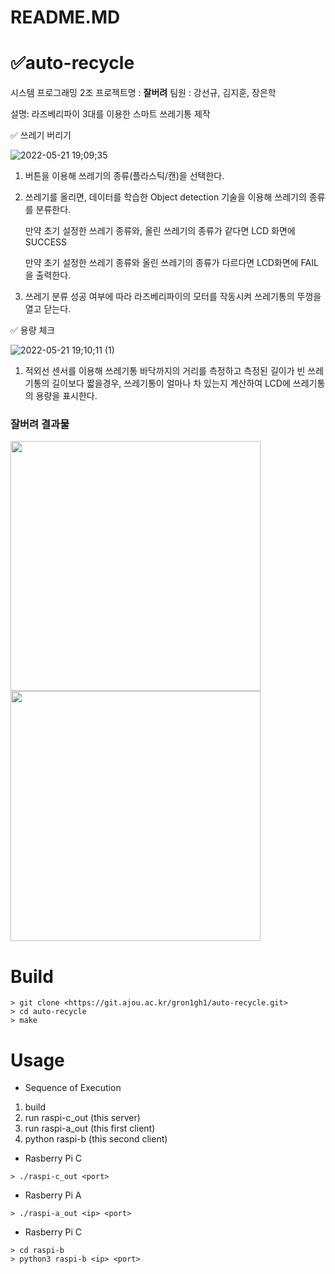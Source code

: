 # README.MD

# ✅auto-recycle

시스템 프로그래밍 2조
프로젝트명 : **잘버려**
팀원 : 강선규, 김지훈, 장은학

설명: 라즈베리파이 3대를 이용한 스마트 쓰레기통 제작

✅ 쓰레기 버리기 


![2022-05-21 19;09;35](https://user-images.githubusercontent.com/77804950/169647208-e1546c51-136e-4fc5-9a18-468c1337867e.gif)


1. 버튼을 이용해 쓰레기의 종류(플라스틱/캔)을 선택한다.
2. 쓰레기를 올리면, 데이터를 학습한 Object detection 기술을 이용해 쓰레기의 종류를 분류한다.
    
    만약 초기 설정한 쓰레기 종류와, 올린 쓰레기의 종류가 같다면 LCD 화면에 SUCCESS
    
    만약 초기 설정한 쓰레기 종류와 올린 쓰레기의 종류가 다르다면 LCD화면에 FAIL을 출력한다.
    
3. 쓰레기 분류 성공 여부에 따라 라즈베리파이의 모터를 작동시켜 쓰레기통의 뚜껑을 열고 닫는다.

✅ 용량 체크


![2022-05-21 19;10;11 (1)](https://user-images.githubusercontent.com/77804950/169647203-82e77bd1-4c35-40bc-98d7-4c772708c1ff.gif)

1. 적외선 센서를 이용해 쓰레기통 바닥까지의 거리를 측정하고 측정된 길이가 빈 쓰레기통의 길이보다 짧을경우, 쓰레기통이 얼마나 차 있는지 계산하여 LCD에 쓰레기통의 용량을 표시한다. 

### 잘버려 결과물
<img src="https://user-images.githubusercontent.com/77804950/169647312-715ba109-582a-4409-beea-07d1bfeb1caa.jpg" width="400" height="400"/>
<img src="https://user-images.githubusercontent.com/77804950/169647438-28387cae-6b0a-47dd-9fda-d49b32e652d4.png" width="400" height="400"/>


# Build

```
> git clone <https://git.ajou.ac.kr/gron1gh1/auto-recycle.git>
> cd auto-recycle
> make

```

# Usage

- Sequence of Execution
1. build
2. run raspi-c_out (this server)
3. run raspi-a_out (this first client)
4. python raspi-b (this second client)
- Rasberry Pi C

```
> ./raspi-c_out <port>

```

- Rasberry Pi A

```
> ./raspi-a_out <ip> <port>

```

- Rasberry Pi C

```
> cd raspi-b
> python3 raspi-b <ip> <port>

```

